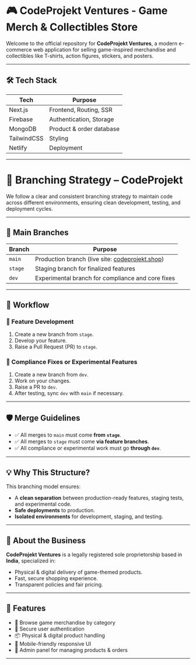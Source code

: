 # 🎮 CodeProjekt Ventures - Game Merch & Collectibles Store

Welcome to the official repository for **CodeProjekt Ventures**, a modern e-commerce web application for selling game-inspired merchandise and collectibles like T-shirts, action figures, stickers, and posters.

---

## 🛠️ Tech Stack

| Tech        | Purpose                              |
|-------------|------------------------------------- |
| Next.js     | Frontend, Routing, SSR               |
| Firebase    | Authentication, Storage              |
| MongoDB     | Product & order database             |
| TailwindCSS | Styling                              |
| Netlify     | Deployment                           |

---

# 🧬 Branching Strategy – CodeProjekt

We follow a clear and consistent branching strategy to maintain code across different environments, ensuring clean development, testing, and deployment cycles.

---

## 🧵 Main Branches

| Branch | Purpose |
|--------|---------|
| `main` | Production branch (live site: [codeprojekt.shop](https://codeprojekt.shop)) |
| `stage` | Staging branch for finalized features |
| `dev` | Experimental branch for compliance and core fixes |

---

## 🌿 Workflow

### 🔧 Feature Development
1. Create a new branch from `stage`.
2. Develop your feature.
3. Raise a Pull Request (PR) to `stage`.

### 🧪 Compliance Fixes or Experimental Features
1. Create a new branch from `dev`.
2. Work on your changes.
3. Raise a PR to `dev`.
4. After testing, sync `dev` with `main` if necessary.

---

## 🛡️ Merge Guidelines

- ✅ All merges to `main` must come **from `stage`**.
- ✅ All merges to `stage` must come **via feature branches**.
- ✅ All compliance or experimental work must go **through `dev`**.

---

## 💡 Why This Structure?

This branching model ensures:
- A **clean separation** between production-ready features, staging tests, and experimental code.
- **Safe deployments** to production.
- **Isolated environments** for development, staging, and testing.

---

## 🏢 About the Business

**CodeProjekt Ventures** is a legally registered sole proprietorship based in **India**, specialized in:
- Physical & digital delivery of game-themed products.
- Fast, secure shopping experience.
- Transparent policies and fair pricing.

---

## 🚀 Features

- 🛒 Browse game merchandise by category
- 🔐 Secure user authentication
- 📦 Physical & digital product handling
- 📱 Mobile-friendly responsive UI
- 🧾 Admin panel for managing products & orders

---


